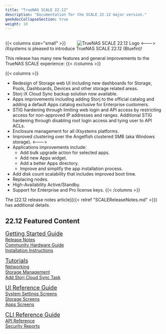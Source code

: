```yaml
---
title: "TrueNAS SCALE 22.12"
description: "Documentation for the SCALE 22.12 major version."
geekdocCollapseSection: true
weight: 10
---
```


{{< columns size="small" >}}
<img src="/images/SCALE/Bluefin.png" alt="TrueNAS SCALE 22.12 Logo" style="margin: 1rem 0 0 2rem;">
<--->
iXsystems is pleased to introduce TrueNAS SCALE 22.12 (Bluefin)!

This release has many new features and general improvements to the TrueNAS SCALE experience:
{{< /columns >}}

{{< columns >}}

* Redesign of Storage web UI including new dashboards for Storage, Pools, Dashboards, Devices and other storage related areas.
* Storj iX Cloud Sync backup solution now available.
* Apps improvements including adding Storj to the official catalog and adding a default Apps catalog exclusive for Enterprise customers.
* STIG hardening through limiting web login and API access by restricting access for non-approved IP addresses and ranges.
  Additional STIG hardening through disabling root login access and tying user to API ACLs.
* Enclosure management for all iXsystems platforms.
* Improved clustering over the Angelfish clustered SMB (aka Windows storage).
<--->
* Applications improvements include:
  * Add bulk upgrade action for selected apps.
  * Add new Apps widget.
  * Add a better Apps directory.
  * Improve and simplify the app installation process.
* Add disk count scalability that includes improved boot time.
* Replacing nodes.
* High-Availability Active/Standby.
* Support for Enterprise and Pro license keys.
{{< /columns >}}

The [22.12 release notes article]({{< relref "SCALEReleaseNotes.md" >}}) has additional details.

## 22.12 Featured Content

<div class="docs-sections">
  <p>
	<a href="/gettingstarted/" style="font-size:18px;">Getting Started Guide</a>
	<br><a href="/gettingstarted/scalereleasenotes/">Release Notes</a>
	<br><a href="/gettingstarted/scalehardwareguide/">Community Hardware Guide</a>
	<br><a href="/gettingstarted/install/">Installation Instructions</a>
  </p>
  <p>
	<a href="/scaletutorials/" style="font-size:18px;">Tutorials</a>
	<br><a href="/scaletutorials/network/">Networking</a>
	<br><a href="/scaletutorials/storage/">Storage Management</a>
	<br><a href="/scaletutorials/dataprotection/cloudsynctasks/">Add Storj Cloud Sync Task</a>
  </p>
  <p>
	<a href="/scaleuireference/" style="font-size:18px;">UI Reference Guide</a>
	<br><a href="/scaleuireference/systemsettings/">System Settings Screens</a>
	<br><a href="/scaleuireference/storage/">Storage Screens</a>
	<br><a href="/scaleuireference/apps/">Apps Screens</a>
  </p>
  <p>
	<a href="/scaleclireference/" style="font-size:18px;">CLI Reference Guide</a>
	<br><a href="/api/">API Reference</a>
	<br><a href="/scalesecurityreports/">Security Reports</a>
  </p>
</div>
